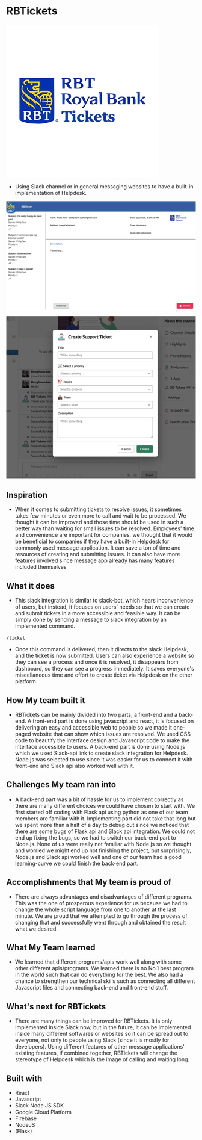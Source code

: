 # RBTickets
![Logo](src/RBClogo.png)

* Using Slack channel or in general messaging websites to have a built-in implementation of Helpdesk.

![Webapp](img/webapp_RBTickets.png)

![modal](img/modal_RBTickets.png)

## Inspiration

* When it comes to submitting tickets to resolve issues, it sometimes takes few minutes or even more to call and wait to be processed. We thought it can be improved and those time should be used in such a better way than waiting for small issues to be resolved. Employees' time and convenience are important for companies, we thought that it would be beneficial to companies if they have a built-in Helpdesk for commonly used message application. It can save a ton of time and resources of creating and submitting issues. It can also have more features involved since message app already has many features included themselves

## What it does

* This slack integration is similar to slack-bot, which hears inconvenience of users, but instead, it focuses on users' needs so that we can create and submit tickets in a more accessible and feasible way. It can be simply done by sending a message to slack integration by an implemented command.

`/ticket`

* Once this command is delivered, then it directs to the slack Helpdesk, and the ticket is now submitted. Users can also experience a website so they can see a process and once it is resolved, it disappears from dashboard, so they can see a progress immediately. It saves everyone's miscellaneous time and effort to create ticket via Helpdesk on the other platform.

## How My team built it

* RBTickets can be mainly divided into two parts, a front-end and a back-end. A front-end part is done using javascript and react, it is focused on delivering an easy and accessible web to people so we made it one-paged website that can show which issues are resolved. We used CSS code to beautify the interface design and Javascript code to make the interface accessible to users. A back-end part is done using Node.js which we used Slack-api link to create slack integration for Helpdesk. Node.js was selected to use since it was easier for us to connect it with front-end and Slack api also worked well with it.

## Challenges My team ran into

* A back-end part was a bit of hassle for us to implement correctly as there are many different choices we could have chosen to start with. We first started off coding with Flask api using python as one of our team members are familiar with it. Implementing part did not take that long but we spent more than a half of a day to debug out since we noticed that there are some bugs of Flask api and Slack api integration. We could not end up fixing the bugs, so we had to switch our back-end part to Node.js. None of us were really not familiar with Node.js so we thought and worried we might end up not finishing the project, but surprisingly, Node.js and Slack api worked well and one of our team had a good learning-curve we could finish the back-end part.

## Accomplishments that My team is proud of 

* There are always advantages and disadvantages of different programs. This was the one of prosperous experience for us because we had to change the whole script language from one to another at the last minute. We are proud that we attempted to go through the process of changing that and successfully went through and obtained the result what we desired.

## What My Team learned

* We learned that different programs/apis work well along with some other different apis/programs. We learned there is no No.1 best program in the world such that can do everything for the best. We also had a chance to strengthen our technical skills such as connecting all different Javascript files and connecting back-end and front-end stuff.

## What's next for RBTickets

* There are many things can be improved for RBTickets. It is only implemented inside Slack now, but in the future, it can be implemented inside many different softwares or websites so it can be spread out to everyone, not only to people using Slack (since it is mostly for developers). Using different features of other message applications' existing features, if combined together, RBTickets will change the stereotype of Helpdesk which is the image of calling and waiting long.

## Built with

* React
* Javascript
* Slack Node JS SDK
* Google Cloud Platform
* Firebase
* NodeJS
* (Flask)

